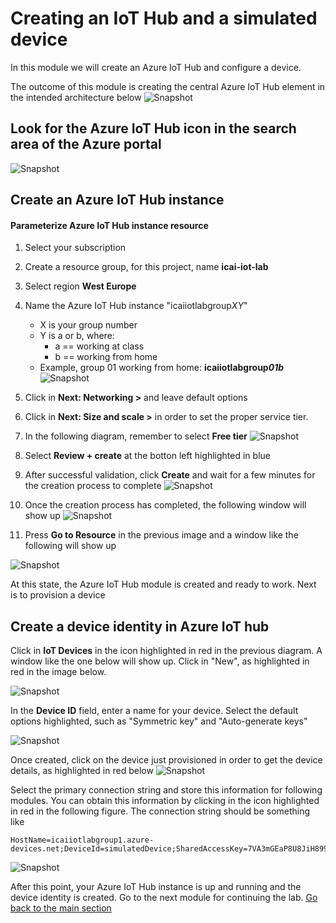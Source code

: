 # Creating an IoT Hub and a simulated device
In this module we will create an Azure IoT Hub and configure a device.

The outcome of this module is creating the central Azure IoT Hub element in the intended architecture below
![Snapshot](../images/Lab-1.png "Azure IoT Hub Service")


## Look for the Azure IoT Hub icon in the search area of the Azure portal
![Snapshot](../images/iot-hub-1.PNG "Azure IoT Hub Service")

## Create an Azure IoT Hub instance

#### Parameterize Azure IoT Hub instance resource
1. Select your subscription <br/> 
2. Create a resource group, for this project, name **icai-iot-lab** <br/>
3. Select region **West Europe** <br/>
4. Name the Azure IoT Hub instance  "icaiiotlabgroup*XY*" <br/>
   * X is your group number <br/>
   * Y is a or b, where:
      * a == working at class <br/>
      * b == working from home  <br/>
   * Example, group 01 working from home: **icaiiotlabgroup*01b*** <br/>
![Snapshot](../images/iot-hub-0.PNG "Azure IoT Hub Service")

5. Click in **Next: Networking >** and leave default options <br/> 
6. Click in **Next: Size and scale >** in order to set the proper service tier.<br/>

7. In the following diagram, remember to select **Free tier**
![Snapshot](../images/iot-hub-2.PNG "Azure IoT Hub Service")

8. Select **Review + create** at the botton left highlighted in blue
9. After successful validation, click **Create** and wait for a few minutes for the creation process to complete
![Snapshot](../images/iot-hub-3.PNG "Azure IoT Hub Service")

10. Once the creation process has completed, the following window will show up
![Snapshot](../images/iot-hub-4.PNG "Azure IoT Hub Service")

11. Press **Go to Resource** in the previous image and a window like the following will show up

![Snapshot](../images/iot-hub-5.PNG "Azure IoT Hub Service")

 At this state, the Azure IoT Hub module is created and ready to work. Next is to provision a device

## Create a device identity in Azure IoT hub
Click in **IoT Devices** in the icon highlighted in red in the previous diagram. A window like the one below will show up. Click in "New", as highlighted in red in the image below.

![Snapshot](../images/iot-hub-8.PNG "Azure IoT Hub Service")

In the **Device ID** field, enter a name for your device. Select the default options highlighted, such as "Symmetric key" and "Auto-generate keys" 

![Snapshot](../images/iot-hub-6.PNG "Azure IoT Hub Service")

Once created, click on the device just provisioned in order to get the device details, as highlighted in red below
![Snapshot](../images/iot-hub-9.png "Azure IoT Hub Service")

Select the primary connection string and store this information for following modules. You can obtain this information by clicking in the icon highlighted in red in the following figure.
The connection string should be something like
```
HostName=icaiiotlabgroup1.azure-devices.net;DeviceId=simulatedDevice;SharedAccessKey=7VA3mGEaP8U8JiH899kFGJit1234567890223312
```
![Snapshot](../images/iot-hub-7.PNG "Azure IoT Hub Service")

After this point, your Azure IoT Hub instance is up and running and the device identity is created. Go to the next module for continuing the lab.
[Go back to the main section](../README.md )
